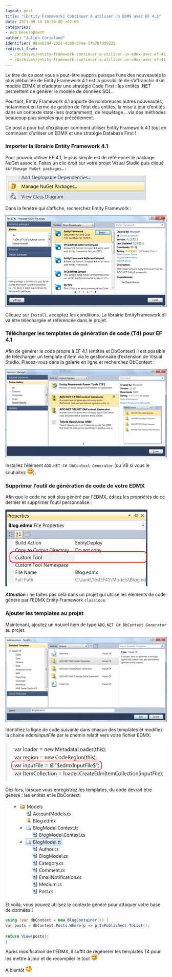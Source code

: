 ```yaml
---
layout: post
title: "[Entity Framework] Continuer à utiliser un EDMX avec EF 4.1"
date: 2011-09-19 10:50:00 +02:00
categories:
- Web Development
author: "Julien Corioland"
identifier: 99aeb394-2351-4cb0-b7ee-1f8707dd9335
redirect_from:
  - /archives/entity-framework-continuer-a-utiliser-un-edmx-avec-ef-41
  - /Archives/entity-framework-continuer-a-utiliser-un-edmx-avec-ef-41
---
```


Le titre de ce post vous a peut-être suppris puisque l’une des nouveautés la plus plébicitée de Entity Framework 4.1 est la possibilité de s’affranchir d’un modèle EDMX et d’adopter une stratégie Code First : les entités .NET permettent de générer le modèle de données SQL.

Pourtant, Entity Framework 4.1 apporte de nombreuses autres nouveautés, notamment en terme de gestion de l’état des entités, la mise à jour d’entités dans un contexte state-less (notamment), de requêtage… via des méthodes beaucoup plus simples que précédement.

Ce post à pour but d’expliquer comment utiliser Entity Framework 4.1 tout en continuant d’utiliser un EDMX et une stratégie Database First !

### Importer la librairie Entity Framework 4.1

Pour pouvoir utiliser EF 4.1, le plus simple est de référencer le package NuGet associé. Faites un clic droit sur votre projet Visual Studio puis cliqué sur `Manage NuGet packages…` :

![image](/images/entity-framework-continuer-a-utiliser-un-edmx-avec-ef-41/8140a49c-8268-4797-a240-543039f14abd.jpg)

Dans la fenêtre qui s’affiche, recherchez Entity Framework :

![image](/images/entity-framework-continuer-a-utiliser-un-edmx-avec-ef-41/aa0a2412-5933-4612-86e8-8de2cd6c5b92.jpg)

Cliquez sur `Install`, acceptez les conditions. La librairie EntityFramework.dll va être téléchargée et référencée dans le projet.

### Télécharger les templates de génération de code (T4) pour EF 4.1

Afin de générer le code propre à EF 4.1 (entités et DbContext) il est possible de télécharger un template d’item via le gestionnaire d’extension de Visual Studio. Placez-vous dans la galerie en ligne et recherchez DbContext :

![image](/images/entity-framework-continuer-a-utiliser-un-edmx-avec-ef-41/0c9bd5f7-54dd-4c6f-8d8f-efd5ae66f619.jpg)

Installez l’élément `ADO.NET C# DbContext Generator` (ou VB si vous le souhaitez ![image](/images/entity-framework-continuer-a-utiliser-un-edmx-avec-ef-41/c404a2ee-ac89-4d06-a38b-a49f6dcf656c.jpg)).

### Supprimer l’outil de génération de code de votre EDMX

Afin que le code ne soit plus généré par l’EDMX, éditez les propriétés de ce dernier et supprimer l’outil personnalisé :

![image](/images/entity-framework-continuer-a-utiliser-un-edmx-avec-ef-41/31e06249-66bd-419b-951b-366ece363d4d.jpg)

***Attention :*** ne faites pas celà dans un projet qui utilise les éléments de code généré par l’EDMX Entity Framework `classique`.

### Ajouter les templates au projet

Maintenant, ajoutez un nouvel item de type `ADO.NET C# DbContext Generator` au projet.

![image](/images/entity-framework-continuer-a-utiliser-un-edmx-avec-ef-41/9ab72d8f-27c5-4a79-8f36-a60e47518c30.jpg)

Identifiez la ligne de code suivante dans chacun des templates et modifiez la chaine $edmxInputFile$ par le chemin relatif vers votre fichier EDMX.

![image](/images/entity-framework-continuer-a-utiliser-un-edmx-avec-ef-41/6d088850-685e-40d8-9165-aab0eaed284f.jpg)

Dès lors, lorsque vous enregistrez les templates, du code devrait être généré : les entités et le DbContext.

![image](/images/entity-framework-continuer-a-utiliser-un-edmx-avec-ef-41/247b9026-a277-4d5e-b405-6a320aec9f9c.jpg)

Et voilà, vous pouvez utilisez le contexte généré pour attaquer votre base de données !

```csharp
using (var dbContext = new BlogContainer()) {
var posts = dbContext.Posts.Where(p => p.IsPublished).ToList();

return View(posts);
}
```

Après modification de l’EDMX, il suffit de regénérer les templates T4 pour les mettre à jour et de recompiler le tout ![image](/images/entity-framework-continuer-a-utiliser-un-edmx-avec-ef-41/c404a2ee-ac89-4d06-a38b-a49f6dcf656c.jpg)

A bientôt ![image](/images/entity-framework-continuer-a-utiliser-un-edmx-avec-ef-41/24d6543a-2ef6-4171-925d-1cd87f55ed7c.jpg)

